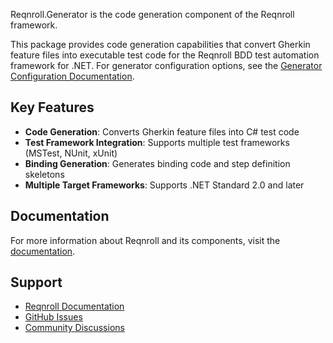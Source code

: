 ﻿Reqnroll.Generator is the code generation component of the Reqnroll framework.

This package provides code generation capabilities that convert Gherkin feature files into executable test code for the Reqnroll BDD test automation framework for .NET. For generator configuration options, see the [Generator Configuration Documentation](https://docs.reqnroll.net/latest/installation/configuration.html#generator).

## Key Features

- **Code Generation**: Converts Gherkin feature files into C# test code
- **Test Framework Integration**: Supports multiple test frameworks (MSTest, NUnit, xUnit)
- **Binding Generation**: Generates binding code and step definition skeletons
- **Multiple Target Frameworks**: Supports .NET Standard 2.0 and later

## Documentation

For more information about Reqnroll and its components, visit the [documentation](https://docs.reqnroll.net/).

## Support

- [Reqnroll Documentation](https://docs.reqnroll.net/)
- [GitHub Issues](https://github.com/reqnroll/Reqnroll/issues)
- [Community Discussions](https://github.com/reqnroll/Reqnroll/discussions)